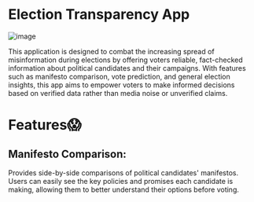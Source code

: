 
<h1>Election Transparency App</h1>

![image](https://github.com/user-attachments/assets/80a0559e-14b5-4d72-872b-13da49b837d7)

This application is designed to combat the increasing spread of misinformation during elections by offering voters reliable, fact-checked information about political candidates and their campaigns. With features such as manifesto comparison, vote prediction, and general election insights, this app aims to empower voters to make informed decisions based on verified data rather than media noise or unverified claims.

<h1>Features😱</h1>
<h2>Manifesto Comparison:</h2>
Provides side-by-side comparisons of political candidates' manifestos. Users can easily see the key policies and promises each candidate is making, allowing them to better understand their options before voting.


